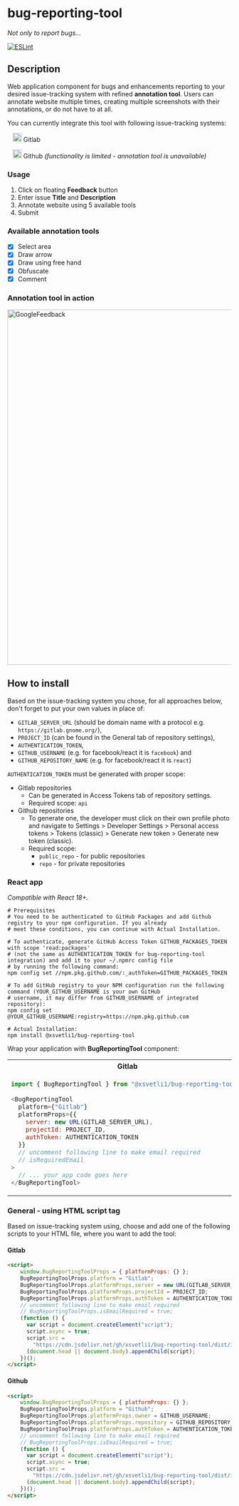# bug-reporting-tool
_Not only to report bugs..._

[![ESLint](https://github.com/xsvetli1/bug-reporting-tool/actions/workflows/eslint.yml/badge.svg)](https://github.com/xsvetli1/bug-reporting-tool/actions/workflows/eslint.yml)
## Description

Web application component for bugs and enhancements reporting to your desired issue-tracking system with refined **annotation tool**.
Users can annotate website multiple times, creating multiple screenshots with their annotations, or do not have to at all.

You can currently integrate this tool with following issue-tracking systems:

&nbsp;&nbsp;&nbsp;<a href="https://gitlab.com/"><img src="https://cdn-icons-png.flaticon.com/512/5968/5968853.png" width="20px" height="20px"></a>
 Gitlab
 
&nbsp;&nbsp;&nbsp;<a href="https://github.com/"><img src="https://github.com/favicon.ico" width="20px" height="20px"></a>
Github _(functionality is limited - annotation tool is unavailable)_

### Usage
1. Click on floating **Feedback** button
1. Enter issue **Title** and **Description**
2. Annotate website using 5 available tools
3. Submit

### Available annotation tools
- [x] Select area
- [x] Draw arrow
- [x] Draw using free hand
- [x] Obfuscate
- [x] Comment

### Annotation tool in action
<img width="797" alt="GoogleFeedback" src="https://github.com/xsvetli1/bug-reporting-tool/assets/67949682/5e846c15-9e99-48a0-bceb-61e0f77a45ff">

## How to install

Based on the issue-tracking system you chose, for all approaches below, don't forget to put your own values in place of:
- `GITLAB_SERVER_URL` (should be domain name with a protocol e.g. `https://gitlab.gnome.org/`),
- `PROJECT_ID` (can be found in the General tab of repository settings),
- `AUTHENTICATION_TOKEN`,
- `GITHUB_USERNAME` (e.g. for facebook/react it is `facebook`) and
- `GITHUB_REPOSITORY_NAME` (e.g. for facebook/react it is `react`)

`AUTHENTICATION_TOKEN` must be generated with proper scope:
- Gitlab repositories
  - Can be generated in Access Tokens tab of repository settings.
  - Required scope: `api`
- Github repositories
  - To generate one, the developer must click on their own profile photo and navigate to Settings
        > Developer Settings > Personal access tokens > Tokens (classic) > Generate new token
        > Generate new token (classic).
  - Required scope:
    - `public_repo` - for public repositories
    - `repo` - for private repositories

### React app
_Compatible with React 18+._
```shell
# Prerequisites
# You need to be authenticated to GitHub Packages and add Github registry to your npm configuration. If you already
# meet these conditions, you can continue with Actual Installation.

# To authenticate, generate GitHub Access Token GITHUB_PACKAGES_TOKEN with scope 'read:packages'
# (not the same as AUTHENTICATION_TOKEN for bug-reporting-tool integration) and add it to your ~/.npmrc config file
# by running the following command:
npm config set //npm.pkg.github.com/:_authToken=GITHUB_PACKAGES_TOKEN

# To add GitHub registry to your NPM configuration run the following command (YOUR_GITHUB_USERNAME is your own GitHub
# username, it may differ from GITHUB_USERNAME of integrated repository):
npm config set @YOUR_GITHUB_USERNAME:registry=https://npm.pkg.github.com

# Actual Installation:
npm install @xsvetli1/bug-reporting-tool
```
Wrap your application with **BugReportingTool** component:
<table>
<tr>
<th> Gitlab </th>
<th> Github </th>
</tr>
<tr>
<td>

```javascript
import { BugReportingTool } from "@xsvetli1/bug-reporting-tool";
 
<BugReportingTool
  platform={"Gitlab"}
  platformProps={{
    server: new URL(GITLAB_SERVER_URL),
    projectId: PROJECT_ID,
    authToken: AUTHENTICATION_TOKEN
  }}
  // uncomment following line to make email required
  // isRequiredEmail
>
  // ... your app code goes here
</BugReportingTool>
```

</td>
<td>

```javascript
import { BugReportingTool } from "@xsvetli1/bug-reporting-tool";
 
<BugReportingTool
  platform={"Github"}
  platformProps={{
    owner: GITHUB_USERNAME,
    repository: GITHUB_REPOSITORY_NAME,
    authToken: AUTHENTICATION_TOKEN,
  }}
  // uncomment following line to make email required
  // isRequiredEmail
>
  // ... your app code goes here
</BugReportingTool>
```

</td>
</tr>
</table>

### General - using HTML script tag
Based on issue-tracking system using, choose and add one of the following scripts to your HTML file, where you want to add the tool:

#### Gitlab
```html
<script>
    window.BugReportingToolProps = { platformProps: {} };
    BugReportingToolProps.platform = "Gitlab";
    BugReportingToolProps.platformProps.server = new URL(GITLAB_SERVER_URL);
    BugReportingToolProps.platformProps.projectId = PROJECT_ID;
    BugReportingToolProps.platformProps.authToken = AUTHENTICATION_TOKEN;
    // uncomment following line to make email required
    // BugReportingToolProps.isEmailRequired = true;
    (function () {
      var script = document.createElement("script");
      script.async = true;
      script.src =
        "https://cdn.jsdelivr.net/gh/xsvetli1/bug-reporting-tool/dist/iife/index.js";
      (document.head || document.body).appendChild(script);
    })();
</script>
```

#### Github
```html
<script>
    window.BugReportingToolProps = { platformProps: {} };
    BugReportingToolProps.platform = "Github";
    BugReportingToolProps.platformProps.owner = GITHUB_USERNAME;
    BugReportingToolProps.platformProps.repository = GITHUB_REPOSITORY_NAME;
    BugReportingToolProps.platformProps.authToken = AUTHENTICATION_TOKEN;
    // uncomment following line to make email required
    // BugReportingToolProps.isEmailRequired = true;
    (function () {
      var script = document.createElement("script");
      script.async = true;
      script.src =
        "https://cdn.jsdelivr.net/gh/xsvetli1/bug-reporting-tool/dist/iife/index.js";
      (document.head || document.body).appendChild(script);
    })();
</script>
```
